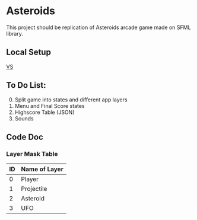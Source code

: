 # Asteroids

This project should be replication of Asteroids arcade game made on SFML library.

## Local Setup

[VS](https://www.sfml-dev.org/tutorials/2.5/start-vc.php)

## To Do List:
0. Split game into states and different app layers
1. Menu and Final Score states
2. Highscore Table (JSON)
3. Sounds

## Code Doc

### Layer Mask Table

| ID | Name of Layer |
| ----------- | ----------- |
| 0 | Player |
| 1 | Projectile |
| 2 | Asteroid |
| 3 | UFO |
